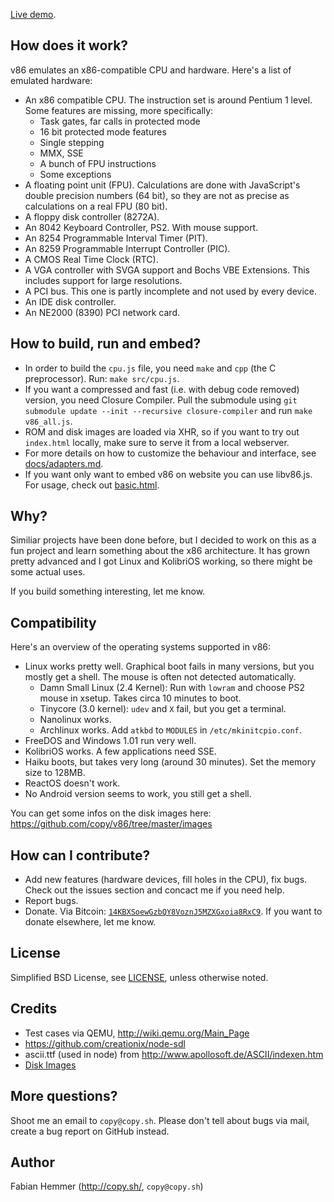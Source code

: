 [Live demo](http://copy.sh/v24/).


How does it work?
-

v86 emulates an x86-compatible CPU and hardware. Here's a list of emulated hardware:

- An x86 compatible CPU. The instruction set is around Pentium 1 level. Some
  features are missing, more specifically:
  - Task gates, far calls in protected mode
  - 16 bit protected mode features
  - Single stepping
  - MMX, SSE
  - A bunch of FPU instructions
  - Some exceptions
- A floating point unit (FPU). Calculations are done with JavaScript's double
  precision numbers (64 bit), so they are not as precise as calculations on a
  real FPU (80 bit).
- A floppy disk controller (8272A).
- An 8042 Keyboard Controller, PS2. With mouse support.
- An 8254 Programmable Interval Timer (PIT).
- An 8259 Programmable Interrupt Controller (PIC).
- A CMOS Real Time Clock (RTC).
- A VGA controller with SVGA support and Bochs VBE Extensions. This includes
  support for large resolutions.
- A PCI bus. This one is partly incomplete and not used by every device.
- An IDE disk controller.
- An NE2000 (8390) PCI network card.


How to build, run and embed?
-

- In order to build the `cpu.js` file, you need `make` and `cpp` (the C preprocessor).
  Run: `make src/cpu.js`.
- If you want a compressed and fast (i.e. with debug code removed) version, you
  need Closure Compiler. Pull the submodule using 
  `git submodule update --init --recursive closure-compiler` and run `make v86_all.js`.
- ROM and disk images are loaded via XHR, so if you want to try out `index.html`
  locally, make sure to serve it from a local webserver.
- For more details on how to customize the behaviour and interface, see [docs/adapters.md](docs/adapters.md).
- If you want only want to embed v86 on website you can use libv86.js. For
  usage, check out [basic.html](docs/sample/basic.html).


Why? 
- 

Similiar projects have been done before, but I decided to work on this as a fun
project and learn something about the x86 architecture. It has grown pretty
advanced and I got Linux and KolibriOS working, so there might be some actual
uses.

If you build something interesting, let me know.


Compatibility
-

Here's an overview of the operating systems supported in v86:

- Linux works pretty well. Graphical boot fails in many versions, but you
  mostly get a shell. The mouse is often not detected automatically.
  - Damn Small Linux (2.4 Kernel): Run with `lowram` and choose PS2 mouse in
    xsetup. Takes circa 10 minutes to boot.
  - Tinycore (3.0 kernel): `udev` and `X` fail, but you get a
    terminal.
  - Nanolinux works.
  - Archlinux works. Add `atkbd` to `MODULES` in `/etc/mkinitcpio.conf`.
- FreeDOS and Windows 1.01 run very well. 
- KolibriOS works. A few applications need SSE.
- Haiku boots, but takes very long (around 30 minutes). Set the memory size to 128MB.
- ReactOS doesn't work.
- No Android version seems to work, you still get a shell.

You can get some infos on the disk images here: https://github.com/copy/v86/tree/master/images


How can I contribute?
-

- Add new features (hardware devices, fill holes in the CPU), fix bugs. Check
  out the issues section and concact me if you need help.
- Report bugs.
- Donate. Via Bitcoin:
  [`14KBXSoewGzbQY8VoznJ5MZXGxoia8RxC9`](https://blockchain.info/address/14KBXSoewGzbQY8VoznJ5MZXGxoia8RxC9).
  If you want to donate elsewhere, let me know.

License
-

Simplified BSD License, see [LICENSE](LICENSE), unless otherwise noted.


Credits
-

- Test cases via QEMU, http://wiki.qemu.org/Main_Page 
- https://github.com/creationix/node-sdl
- ascii.ttf (used in node) from http://www.apollosoft.de/ASCII/indexen.htm 
- [Disk Images](https://github.com/copy/images)


More questions?
-

Shoot me an email to `copy@copy.sh`. Please don't tell about bugs via mail,
create a bug report on GitHub instead.


Author
-

Fabian Hemmer (http://copy.sh/, `copy@copy.sh`)

